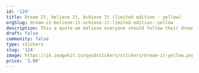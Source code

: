 ```yaml
---
id: '124'
title: Dream It, believe It, Achieve It (limited edition - yellow)
orgSlug: dream-it-believe-it-achieve-it-limited-edition--yellow
description: This a quote we believe everyone should follow their dreams.
draft: false
community: false
type: stickers
slug: '124'
image: https://ik.imagekit.io/pyodstickers/stickers/dream-it-yellow.png
price: '3.00'
---
```

